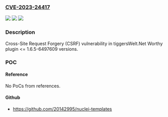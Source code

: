 ### [CVE-2023-24417](https://cve.mitre.org/cgi-bin/cvename.cgi?name=CVE-2023-24417)
![](https://img.shields.io/static/v1?label=Product&message=Worthy&color=blue)
![](https://img.shields.io/static/v1?label=Version&message=n%2Fa%3C%3D%201.6.5-6497609%20&color=brighgreen)
![](https://img.shields.io/static/v1?label=Vulnerability&message=CWE-352%20Cross-Site%20Request%20Forgery%20(CSRF)&color=brighgreen)

### Description

Cross-Site Request Forgery (CSRF) vulnerability in tiggersWelt.Net Worthy plugin <= 1.6.5-6497609 versions.

### POC

#### Reference
No PoCs from references.

#### Github
- https://github.com/20142995/nuclei-templates

